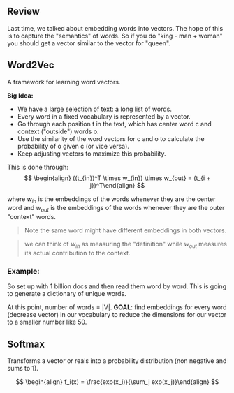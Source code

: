 ## Review
Last time, we talked about embedding words into vectors.
The hope of this is to capture the "semantics" of words. 
So if you do "king - man + woman" you should get a vector similar to the vector for "queen".
## Word2Vec
A framework for learning word vectors. 

**Big Idea:**
 - We have a large selection of text: a long list of words.
 - Every word in a fixed vocabulary is represented by a vector.
 - Go through each position t in the text, which has center word c and context ("outside") words o.
 - Use the similarity of the word vectors for c and o to calculate the probability of o given c (or vice versa).
 - Keep adjusting vectors to maximize this probability.

This is done through:
$$ \begin{align} ((t_{in})^T \times w_{in}) \times w_{out} = (t_{i + j})^T\end{align} $$

where $w_{in}$ is the embeddings of the words whenever they are the center word and $w_{out}$ is the embeddings of the words whenever they are the outer "context" words.

> Note the same word might have different embeddings in both vectors. 
 
> we can think of $w_{in}$ as measuring the "definition" while $w_{out}$ measures its actual contribution to the context.
### Example:
So set up with 1 billion docs and then read them word by word. This is going to generate a dictionary of unique words. 

At this point, number of words = |V|.
**GOAL**:  find embeddings for every word (decrease vector) in our vocabulary to reduce the dimensions for our vector to a smaller number like 50. 
## Softmax
Transforms a vector or reals into a probability distribution (non negative and sums to 1).

$$ \begin{align} f_i(x) = \frac{exp(x_i)}{\sum_j exp(x_j)}\end{align} $$